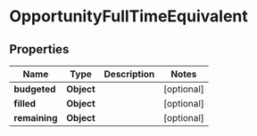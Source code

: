 

# OpportunityFullTimeEquivalent


## Properties

| Name | Type | Description | Notes |
|------------ | ------------- | ------------- | -------------|
|**budgeted** | **Object** |  |  [optional] |
|**filled** | **Object** |  |  [optional] |
|**remaining** | **Object** |  |  [optional] |



